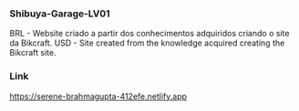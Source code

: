 ### Shibuya-Garage-LV01
BRL - Website criado a partir dos conhecimentos adquiridos criando o site da Bikcraft. 
USD - Site created from the knowledge acquired creating the Bikcraft site.

### Link
https://serene-brahmagupta-412efe.netlify.app 
